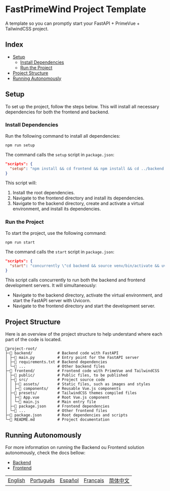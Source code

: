 # FastPrimeWind Project Template

A template so you can promptly start your FastAPI + PrimeVue + TailwindCSS project.

## Index

- [Setup](#setup)
  - [Install Dependencies](#install-dependencies)
  - [Run the Project](#run-the-project)
- [Project Structure](#project-structure)
- [Running Autonomously](#running-autonomously)

## Setup

To set up the project, follow the steps below. This will install all necessary dependencies for both the frontend and backend.

### Install Dependencies

Run the following command to install all dependencies:

```shell
npm run setup
```

The command calls the `setup` script in `package.json`:

```json
"scripts": {
  "setup": "npm install && cd frontend && npm install && cd ../backend && python3 -m venv venv && source venv/bin/activate && pip install -r requirements.txt"
}
```

This script will:

1. Install the root dependencies.
2. Navigate to the frontend directory and install its dependencies.
3. Navigate to the backend directory, create and activate a virtual environment, and install its dependencies.

### Run the Project

To start the project, use the following command:

```shell
npm run start
```

The command calls the `start` script in `package.json`:

```json
"scripts": {
  "start": "concurrently \"cd backend && source venv/bin/activate && uvicorn main:app --reload\" \"cd frontend && npm run dev\""
}
```

This script calls concurrently to run both the backend and frontend development servers. It will simultaneously:

- Navigate to the backend directory, activate the virtual environment, and start the FastAPI server with Uvicorn.
- Navigate to the frontend directory and start the development server.

## Project Structure

Here is an overview of the project structure to help understand where each part of the code is located.

```text
📁project-root/
├─📁 backend/           # Backend code with FastAPI
│ ├─📄 main.py          # Entry point for the FastAPI server
│ ├─📄 requirements.txt # Backend dependencies
│ └─📄 ...              # Other backend files
├─📁 frontend/          # Frontend code with PrimeVue and TailwindCSS
│ ├─📁 public/          # Public files, to be published
│ ├─📁 src/             # Project source code
│ │ ├─📁 assets/        # Static files, such as images and styles
│ │ ├─📁 components/    # Reusable Vue.js components
│ ├─📁 presets/         # TailwindCSS themes compiled files
│ │ ├─📄 App.vue        # Root Vue.js component
│ │ └─📄 main.js        # Main entry file
│ ├─📄 package.json     # Frontend dependencies
│ └─📄 ...              # Other frontend files
├─📄 package.json       # Root dependencies and scripts
└─📄 README.md          # Project documentation
```

## Running Autonomously

For more information on running the Backend ou Frontend solution autonomously, check the docs bellow:

- [Backend](./backend/README.en.md)
- [Frontend](./frontend/README.en.md)

|  |  |  |  |  |
|-----:|-----:|-----:|-----:|-----:|
| [English](README.en.md) |  [Português](README.pt.md) | [Español](README.es.md) | [Français](README.fr.md) | [简体中文](README.zh.md) |
